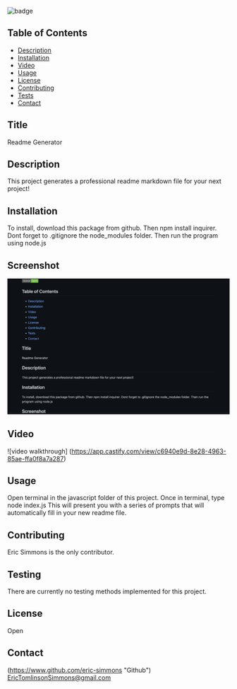 
![badge](https://img.shields.io/badge/license-Open-brightgreen)<br />

## Table of Contents
- [Description](#description)
- [Installation](#installation)
- [Video](#video)
- [Usage](#usage)
- [License](#license)
- [Contributing](#contributing)
- [Tests](#testing)
- [Contact](#contact)

## Title
Readme Generator
## Description
This project generates a professional readme markdown file for your next project! 
## Installation
To install, download this package from github. Then npm install inquirer. Dont forget to .gitignore the node_modules folder. Then run the program using node.js
## Screenshot
![test logo](./screenshot/readme_screenshot.png)
## Video
![video walkthrough] (https://app.castify.com/view/c6940e9d-8e28-4963-85ae-ffa0f8a7a287)
## Usage
Open terminal in the javascript folder of this project. Once in terminal, type node index.js This will present you with a series of prompts that will automatically fill in your new readme file. 
## Contributing
Eric Simmons is the only contributor. 
## Testing
There are currently no testing methods implemented for this project. 
## License
Open
## Contact
(https://www.github.com/eric-simmons "Github")
EricTomlinsonSimmons@gmail.com
